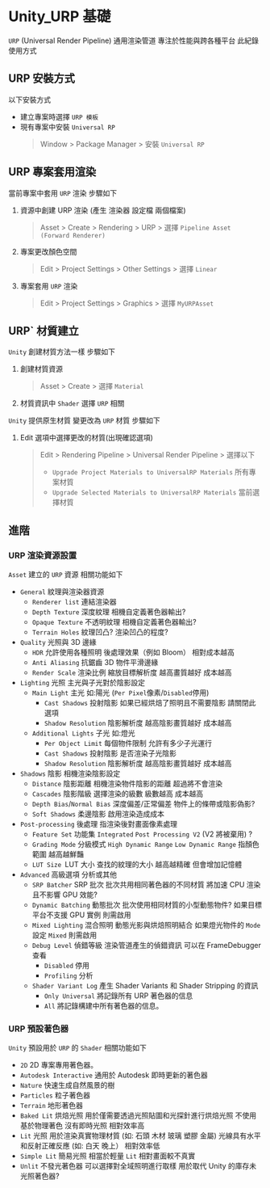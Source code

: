 # Unity_URP 基礎
`URP` (Universal Render Pipeline) 通用渲染管道 專注於性能與跨各種平台 此紀錄使用方式

## URP 安裝方式

以下安裝方式
- 建立專案時選擇 `URP 模板`
- 現有專案中安裝 `Universal RP`
  > Window > Package Manager > 安裝 `Universal RP`

## URP 專案套用渲染

當前專案中套用 `URP` 渲染 步驟如下
1. 資源中創建 URP 渲染 (產生 渲染器 設定檔 兩個檔案)
   > Asset > Create > Rendering > URP > 選擇 `Pipeline Asset (Forward Renderer)`
2. 專案更改顏色空間
   > Edit > Project Settings > Other Settings > 選擇 `Linear`
3. 專案套用 `URP` 渲染
   > Edit > Project Settings > Graphics > 選擇 `MyURPAsset`

## URP` 材質建立

`Unity` 創建材質方法一樣 步驟如下
1. 創建材質資源
   > Asset > Create > 選擇 `Material`
2. 材質資訊中 `Shader` 選擇 `URP` 相關

`Unity` 提供原生材質 變更改為 `URP` 材質 步驟如下
1. Edit 選項中選擇更改的材質(出現確認選項)
   > Edit > Rendering Pipeline > Universal Render Pipeline > 選擇以下
   > - `Upgrade Project Materials to UniversalRP Materials` 所有專案材質
   > - `Upgrade Selected Materials to UniversalRP Materials` 當前選擇材質

## 進階
### URP 渲染資源設置

`Asset` 建立的 `URP` 資源 相關功能如下
- `General` 紋理與渲染器資源
  - `Renderer list` 連結渲染器
  - `Depth Texture` 深度紋理 相機自定義著色器輸出?
  - `Opaque Texture` 不透明紋理 相機自定義著色器輸出?
  - `Terrain Holes` 紋理凹凸? 渲染凹凸的程度?
- `Quality` 光照與 3D 邊緣
  - `HDR`  允許使用各種照明 後處理效果（例如 Bloom） 相對成本越高
  - `Anti Aliasing` 抗鋸齒 3D 物件平滑邊緣
  - `Render Scale` 渲染比例 縮放目標解析度 越高畫質越好 成本越高
- `Lighting` 光照 主光與子光對於陰影設定
  - `Main Light` 主光 如:陽光 (`Per Pixel`像素/`Disabled`停用)
    - `Cast Shadows` 投射陰影 如果已經烘焙了照明且不需要陰影 請關閉此選項
    - `Shadow Resolution` 陰影解析度 越高陰影畫質越好 成本越高
  - `Additional Lights` 子光 如:燈光
    - `Per Object Limit` 每個物件限制 允許有多少子光運行
    - `Cast Shadows` 投射陰影 是否渲染子光陰影
    - `Shadow Resolution` 陰影解析度 越高陰影畫質越好 成本越高
- `Shadows` 陰影 相機渲染陰影設定
  - `Distance` 陰影距離 相機渲染物件陰影的距離 超過將不會渲染
  - `Cascades` 陰影階級 選擇渲染的級數 級數越高 成本越高
  - `Depth Bias`/`Normal Bias` 深度偏差/正常偏差 物件上的條帶或陰影偽影?
  - `Soft Shadows` 柔邊陰影 啟用渲染造成成本
- `Post-processing` 後處理 指渲染後對畫面像素處理
  - `Feature Set` 功能集 `Integrated` `Post Processing V2` (V2 將被棄用) ?
  - `Grading Mode` 分級模式 `High Dynamic Range` `Low Dynamic Range` 指顏色範圍 越高越鮮豔
  - `LUT Size `LUT 大小 查找的紋理的大小 越高越精確 但會增加記憶體
- `Advanced` 高級選項 分析或其他
  - `SRP Batcher`  SRP 批次 批次共用相同著色器的不同材質 將加速 CPU 渲染且不影響 GPU 效能?
  - `Dynamic Batching` 動態批次 批次使用相同材質的小型動態物件? 如果目標平台不支援 GPU 實例 則需啟用
  - `Mixed Lighting` 混合照明 動態光影與烘焙照明結合 如果燈光物件的 `Mode` 設定 `Mixed` 則需啟用
  - `Debug Level` 偵錯等級 渲染管道產生的偵錯資訊 可以在 FrameDebugger 查看
    - `Disabled` 停用
    - `Profiling` 分析
  - `Shader Variant Log` 產生 Shader Variants 和 Shader Stripping 的資訊
    - `Only Universal` 將記錄所有 URP 著色器的信息
    - `All` 將記錄構建中所有著色器的信息。 

### URP 預設著色器

`Unity` 預設用於 `URP` 的 `Shader` 相關功能如下
- `2D` 2D 專案專用著色器。 
- `Autodesk Interactive` 通用於 Autodesk 即時更新的著色器
- `Nature` 快速生成自然風景的樹
- `Particles` 粒子著色器
- `Terrain` 地形著色器
- `Baked Lit` 烘焙光照 用於僅需要透過光照貼圖和光探針進行烘焙光照 不使用基於物理著色 沒有即時光照 相對效率高
- `Lit` 光照 用於渲染真實物理材質 (如: 石頭 木材 玻璃 塑膠 金屬) 光線具有水平和反射正確反應 (如: 白天 晚上） 相對效率低
- `Simple Lit` 簡易光照 相當於輕量 `Lit` 相對畫面較不真實
- `Unlit` 不發光著色器 可以選擇對全域照明進行取樣  用於取代 Unity 的庫存未光照著色器?